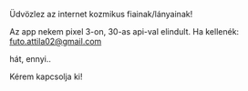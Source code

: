 Üdvözlez az internet kozmikus fiainak/lányainak!

Az app nekem pixel 3-on, 30-as api-val elindult.
Ha kellenék: futo.attila02@gmail.com

hát, ennyi..

Kérem kapcsolja ki!
